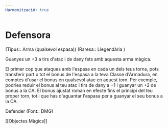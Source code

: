 ```yaml
---
Harmonització: true
---
```

# Defensora

(Tipus:: Arma (qualsevol espasa)) (Raresa:: Llegendària )

Guanyes un +3 a tirs d'atac i de dany fets amb aquesta arma màgica.

El primer cop que ataques amb l'espasa en cada un dels teus torns, pots transferir part o tot el bonus de l'espasa a la teva Classe d'Armadura, en comptes d'usar el bonus en qualsevol atac en aquest torn. Per exemple, podries reduir el bonus al teu atac i tirs de dany a +1 i guanyar un +2 de bonus a la CA. El bonus ajustat roman en efecte fins el principi del teu proper torn, tot i que has d'aguantar l'espasa per a guanyar el seu bonus a la CA.

Defender (Font:: DMG)

[[Objectes Màgics]]